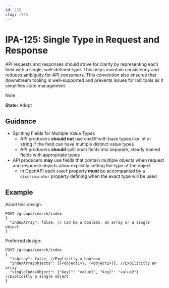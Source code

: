 ```yaml
---
id: 125
slug: /125
---
```


# IPA-125: Single Type in Request and Response

API requests and responses should strive for clarity by representing each field
with a single, well-defined type. This helps maintain consistency and reduces
ambiguity for API consumers. This convention also ensures that downstream
tooling is well-supported and prevents issues for IaC tools as it simplifies
state management.

> [!NOTE]  
> **State:** Adopt

## Guidance

- Splitting Fields for Multiple Value Types
  - API producers **should not** use oneOf with base types like int or string if
    the field can have multiple distinct value types
  - API producers **should** split such fields into separate, clearly named
    fields with appropriate types
- API producers **may** use fields that contain multiple objects when request
  and response objects allow explicitly setting the type of the object
  - In OpenAPI each `oneOf` property **must** be accompanied by a
    `discriminator` property defining when the exact type will be used

## Example

Avoid this design:

```http
POST /groups/search/index
{
  "indexArray": false, // Can be a boolean, an array or a single object
}
```

Preferred design:

```http
POST /groups/search/index
{
  "isArray": false, //Explicitly a boolean
  "indexArrayObjects": [{<object1>}, {<object2>}], //Expilicitly an array
  "singleIndexObject": {"key1": "value1", "key2": "value2"} //Explicitly a single object
}
```
